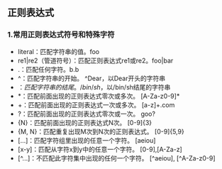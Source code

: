 ## 正则表达式

### 1.常用正则表达式符号和特殊字符

- literal：匹配字符串的值。foo
- re1|re2（管道符号）：匹配正则表达式re1或re2。foo|bar
- .：匹配任何字符。b.b
- ^：匹配字符串的开始。 ^Dear，以Dear开头的字符串
- $：匹配字符串的结尾。 /bin/sh$，以/bin/sh结尾的字符串
- \*：匹配前面出现的正则表达式零次或多次。 [A-Za-z0-9]\*
- +：匹配前面出现的正则表达式一次或多次。 [a-z]+\.com
- ?：匹配前面出现的正则表达式零次或一次。 goo?
- {N}：匹配前面出现的正则表达式N次。 [0-9]{3}
- {M, N}：匹配重复出现M次到N次的正则表达式。 [0-9]{5,9}
- [...]：匹配字符组里出现的任意一个字符。 [aeiou]
- [x-y]：匹配从字符x到y中的任意一个字符。 [0-9],[A-Za-z]
- [^...]：不匹配此字符集中出现的任何一个字符。 [^aeiou], [^A-Za-z0-9]
